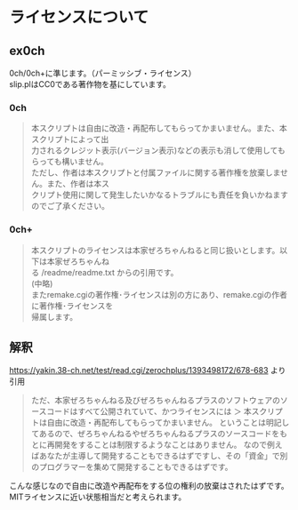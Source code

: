 # ライセンスについて
## ex0ch
0ch/0ch+に準じます。（パーミッシブ・ライセンス）  
slip.plはCC0である著作物を基にしています。 
  
### 0ch
> 本スクリプトは自由に改造・再配布してもらってかまいません。また、本スクリプトによって出  
> 力されるクレジット表示(バージョン表示)などの表示も消して使用してもらっても構いません。  
> ただし、作者は本スクリプトと付属ファイルに関する著作権を放棄しません。また、作者は本ス  
> クリプト使用に関して発生したいかなるトラブルにも責任を負いかねますのでご了承ください。  
  
### 0ch+
> 本スクリプトのライセンスは本家ぜろちゃんねると同じ扱いとします。以下は本家ぜろちゃんね  
> る /readme/readme.txt からの引用です。  
> (中略)  
> またremake.cgiの著作権･ライセンスは別の方にあり、remake.cgiの作者に著作権･ライセンスを  
> 帰属します。  
  
## 解釈
https://yakin.38-ch.net/test/read.cgi/zerochplus/1393498172/678-683 より引用
> ただ、本家ぜろちゃんねる及びぜろちゃんねるプラスのソフトウェアのソースコードはすべて公開されていて、かつライセンスには
> ＞ 本スクリプトは自由に改造・再配布してもらってかまいません。
> ということは明記してあるので、ぜろちゃんねるやぜろちゃんねるプラスのソースコードをもとに再開発をすることは制限するようなことはありません。
> なので例えばあなたが主導して開発することもできるはずですし、その「資金」で別のプログラマーを集めて開発することもできるはずです。

こんな感じなので自由に改造や再配布をする位の権利の放棄はされたはずです。  
MITライセンスに近い状態相当だと考えられます。  
